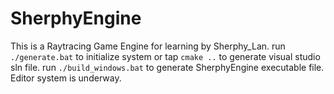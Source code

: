 # SherphyEngine
This is a Raytracing Game Engine for learning by Sherphy_Lan.
run `./generate.bat` to initialize system or tap `cmake ..` to generate visual studio sln file.
run `./build_windows.bat` to generate SherphyEngine executable file.
Editor system is underway.